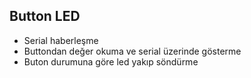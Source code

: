 ## Button LED

- Serial haberleşme
- Buttondan değer okuma ve serial üzerinde gösterme
- Buton durumuna göre led yakıp söndürme
